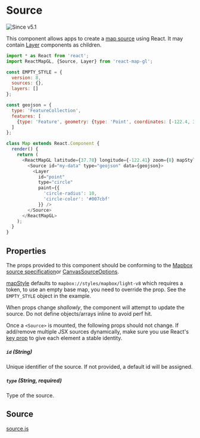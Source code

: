 # Source

![Since v5.1](https://img.shields.io/badge/since-v5.1-green)

This component allows apps to create a [map source](https://docs.mapbox.com/mapbox-gl-js/style-spec/#sources) using React. It may contain [Layer](/docs/api-reference/layer.md) components as children.

```js
import * as React from 'react';
import ReactMapGL, {Source, Layer} from 'react-map-gl';

const EMPTY_STYLE = {
  version: 8,
  sources: {},
  layers: []
};

const geojson = {
  type: 'FeatureCollection',
  features: [
    {type: 'Feature', geometry: {type: 'Point', coordinates: [-122.4, 37.8]}}
  ]
};

class Map extends React.Component {
  render() {
    return (
      <ReactMapGL latitude={37.78} longitude={-122.41} zoom={8} mapStyle={EMPTY_STYLE}>
        <Source id="my-data" type="geojson" data={geojson}>
          <Layer
            id="point"
            type="circle"
            paint={{
              'circle-radius': 10,
              'circle-color': '#007cbf'
            }} />
        </Source>
      </ReactMapGL>
    );
  }
}
```

## Properties

The props provided to this component should be conforming to the [Mapbox source specification](https://docs.mapbox.com/mapbox-gl-js/style-spec/#sources)or [CanvasSourceOptions](https://docs.mapbox.com/mapbox-gl-js/api/#canvassourceoptions).

[mapStyle](https://visgl.github.io/react-map-gl/docs/api-reference/static-map#mapstyle) defaults to `mapbox://styles/mapbox/light-v8` which requires a token, to use an empty base map, you need to override the prop. See the `EMPTY_STYLE` object in the example.

When props change _shallowly_, the component will attempt to update the source. Do not define objects/arrays inline to avoid perf hit.

Once a `<Source>` is mounted, the following props should not change. If add/remove multiple JSX sources dynamically, make sure you use React's [key prop](https://reactjs.org/docs/lists-and-keys.html#keys) to give each element a stable identity.

##### `id` (String)

Unique identifier of the source. If not provided, a default id will be assigned.

##### `type` (String, required)

Type of the source.

## Source

[source.js](https://github.com/visgl/react-map-gl/tree/6.0-release/src/components/source.js)
